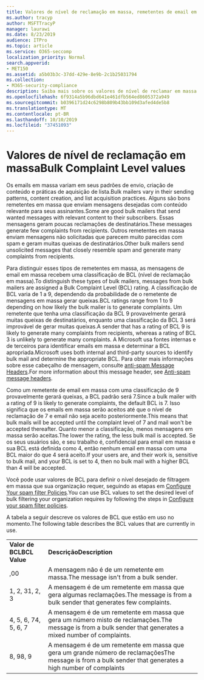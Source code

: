 ```yaml
---
title: Valores de nível de reclamação em massa, remetentes de email em massa, níveis de BCL, como a BCL funciona, classificações de BCL, antispam, cabeçalho antispam, filtragem de email em massa, emails em massa
ms.author: tracyp
author: MSFTTracyP
manager: laurawi
ms.date: 8/23/2019
audience: ITPro
ms.topic: article
ms.service: O365-seccomp
localization_priority: Normal
search.appverid:
- MET150
ms.assetid: a5b03b3c-37dd-429e-8e9b-2c1b25031794
ms.collection:
- M365-security-compliance
description: Saiba mais sobre os valores de nível de reclamar em massa (BCL) no Office 365.
ms.openlocfilehash: 6f9314a5b96dbd641e461dfb564ed8605372a949
ms.sourcegitcommit: b0396171d24c6298b809b43bb109d3afed4de5b8
ms.translationtype: MT
ms.contentlocale: pt-BR
ms.lasthandoff: 10/10/2019
ms.locfileid: "37451093"
---
```

# <a name="bulk-complaint-level-values"></a><span data-ttu-id="7b70e-103">Valores de nível de reclamação em massa</span><span class="sxs-lookup"><span data-stu-id="7b70e-103">Bulk Complaint Level values</span></span>

<span data-ttu-id="7b70e-104">Os emails em massa variam em seus padrões de envio, criação de conteúdo e práticas de aquisição de lista.</span><span class="sxs-lookup"><span data-stu-id="7b70e-104">Bulk mailers vary in their sending patterns, content creation, and list acquisition practices.</span></span> <span data-ttu-id="7b70e-105">Alguns são bons remetentes em massa que enviam mensagens desejadas com conteúdo relevante para seus assinantes.</span><span class="sxs-lookup"><span data-stu-id="7b70e-105">Some are good bulk mailers that send wanted messages with relevant content to their subscribers.</span></span> <span data-ttu-id="7b70e-106">Essas mensagens geram poucas reclamações de destinatários.</span><span class="sxs-lookup"><span data-stu-id="7b70e-106">These messages generate few complaints from recipients.</span></span> <span data-ttu-id="7b70e-107">Outros remetentes em massa enviam mensagens não solicitadas que parecem muito parecidas com spam e geram muitas queixas de destinatários.</span><span class="sxs-lookup"><span data-stu-id="7b70e-107">Other bulk mailers send unsolicited messages that closely resemble spam and generate many complaints from recipients.</span></span>

<span data-ttu-id="7b70e-108">Para distinguir esses tipos de remetentes em massa, as mensagens de email em massa recebem uma classificação de BCL (nível de reclamação em massa).</span><span class="sxs-lookup"><span data-stu-id="7b70e-108">To distinguish these types of bulk mailers, messages from bulk mailers are assigned a Bulk Complaint Level (BCL) rating.</span></span> <span data-ttu-id="7b70e-109">A classificação de BCL varia de 1 a 9, dependendo da probabilidade de o remetente de mensagens em massa gerar queixas.</span><span class="sxs-lookup"><span data-stu-id="7b70e-109">BCL ratings range from 1 to 9 depending on how likely the bulk mailer is to generate complaints.</span></span> <span data-ttu-id="7b70e-110">Um remetente que tenha uma classificação da BCL 9 provavelmente gerará muitas queixas de destinatários, enquanto uma classificação da BCL 3 será improvável de gerar muitas queixas.</span><span class="sxs-lookup"><span data-stu-id="7b70e-110">A sender that has a rating of BCL 9 is likely to generate many complaints from recipients, whereas a rating of BCL 3 is unlikely to generate many complaints.</span></span> <span data-ttu-id="7b70e-111">A Microsoft usa fontes internas e de terceiros para identificar emails em massa e determinar a BCL apropriada.</span><span class="sxs-lookup"><span data-stu-id="7b70e-111">Microsoft uses both internal and third-party sources to identify bulk mail and determine the appropriate BCL.</span></span> <span data-ttu-id="7b70e-112">Para obter mais informações sobre esse cabeçalho de mensagem, consulte [anti-spam Message Headers](anti-spam-message-headers.md).</span><span class="sxs-lookup"><span data-stu-id="7b70e-112">For more information about this message header, see [Anti-spam message headers](anti-spam-message-headers.md).</span></span>

<span data-ttu-id="7b70e-113">Como um remetente de email em massa com uma classificação de 9 provavelmente gerará queixas, a BCL padrão será 7.</span><span class="sxs-lookup"><span data-stu-id="7b70e-113">Since a bulk mailer with a rating of 9 is likely to generate complaints, the default BCL is 7.</span></span> <span data-ttu-id="7b70e-114">Isso significa que os emails em massa serão aceitos até que o nível de reclamação de 7 e email não seja aceito posteriormente.</span><span class="sxs-lookup"><span data-stu-id="7b70e-114">This means that bulk mails will be accepted until the complaint level of 7 and mail won't be accepted thereafter.</span></span> <span data-ttu-id="7b70e-115">Quanto menor a classificação, menos mensagens em massa serão aceitas.</span><span class="sxs-lookup"><span data-stu-id="7b70e-115">The lower the rating, the less bulk mail is accepted.</span></span> <span data-ttu-id="7b70e-116">Se os seus usuários são, e seu trabalho é, confidencial para email em massa e sua BCL está definida como 4, então nenhum email em massa com uma BCL maior do que 4 será aceito.</span><span class="sxs-lookup"><span data-stu-id="7b70e-116">If your users are, and their work is, sensitive to bulk mail, and your BCL is set to 4, then no bulk mail with a higher BCL than 4 will be accepted.</span></span>

<span data-ttu-id="7b70e-117">Você pode usar valores de BCL para definir o nível desejado de filtragem em massa que sua organização requer, seguindo as etapas em [Configure Your spam filter Policies](configure-your-spam-filter-policies.md).</span><span class="sxs-lookup"><span data-stu-id="7b70e-117">You can use BCL values to set the desired level of bulk filtering your organization requires by following the steps in [Configure your spam filter policies](configure-your-spam-filter-policies.md).</span></span>

<span data-ttu-id="7b70e-118">A tabela a seguir descreve os valores de BCL que estão em uso no momento.</span><span class="sxs-lookup"><span data-stu-id="7b70e-118">The following table describes the BCL values that are currently in use.</span></span>

|||
|:-----|:-----|
|<span data-ttu-id="7b70e-119">**Valor de BCL**</span><span class="sxs-lookup"><span data-stu-id="7b70e-119">**BCL Value**</span></span>|<span data-ttu-id="7b70e-120">**Descrição**</span><span class="sxs-lookup"><span data-stu-id="7b70e-120">**Description**</span></span>|
|<span data-ttu-id="7b70e-121">,0</span><span class="sxs-lookup"><span data-stu-id="7b70e-121">0</span></span>|<span data-ttu-id="7b70e-122">A mensagem não é de um remetente em massa.</span><span class="sxs-lookup"><span data-stu-id="7b70e-122">The message isn't from a bulk sender.</span></span>|
|<span data-ttu-id="7b70e-123">1, 2, 3</span><span class="sxs-lookup"><span data-stu-id="7b70e-123">1, 2, 3</span></span>|<span data-ttu-id="7b70e-124">A mensagem é de um remetente em massa que gera algumas reclamações.</span><span class="sxs-lookup"><span data-stu-id="7b70e-124">The message is from a bulk sender that generates few complaints.</span></span>|
|<span data-ttu-id="7b70e-125">4, 5, 6, 7</span><span class="sxs-lookup"><span data-stu-id="7b70e-125">4, 5, 6, 7</span></span>|<span data-ttu-id="7b70e-126">A mensagem é de um remetente em massa que gera um número misto de reclamações.</span><span class="sxs-lookup"><span data-stu-id="7b70e-126">The message is from a bulk sender that generates a mixed number of complaints.</span></span>|
|<span data-ttu-id="7b70e-127">8, 9</span><span class="sxs-lookup"><span data-stu-id="7b70e-127">8, 9</span></span>|<span data-ttu-id="7b70e-128">A mensagem é de um remetente em massa que gera um grande número de reclamações</span><span class="sxs-lookup"><span data-stu-id="7b70e-128">The message is from a bulk sender that generates a high number of complaints</span></span>|
